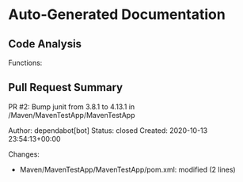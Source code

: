 # Auto-Generated Documentation

## Code Analysis
Functions: 

## Pull Request Summary
PR #2: Bump junit from 3.8.1 to 4.13.1 in /Maven/MavenTestApp/MavenTestApp

Author: dependabot[bot]
Status: closed
Created: 2020-10-13 23:54:13+00:00

Changes:
- Maven/MavenTestApp/MavenTestApp/pom.xml: modified (2 lines)
